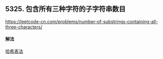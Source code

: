 ## 5325. 包含所有三种字符的子字符串数目

https://leetcode-cn.com/problems/number-of-substrings-containing-all-three-characters/


#### 解法  

[哈希表法](_1.py)